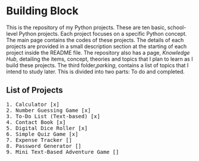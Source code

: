  # Building Block
This is the repository of my Python projects. These are ten basic, school-level Python projects. Each project focuses on a specific Python concept. The main page contains the codes of these projects. The details of each projects are provided in a small description section at the starting of each project inside the README file. The repository also has a page, *Knowledge Hub*, detailing the items, concept, theories and topics that I plan to learn as I build these projects. The third folder,*parking*, contains a list of topics that I intend to study later. This is divided into two parts: To do and completed.

## List of Projects
<pre>
1. Calculator [x]
2. Number Guessing Game [x]
3. To-Do List (Text-based) [x]
4. Contact Book [x]
5. Digital Dice Roller [x]
6. Simple Quiz Game [x]
7. Expense Tracker []
8. Password Generator []
9. Mini Text-Based Adventure Game []
</pre>
